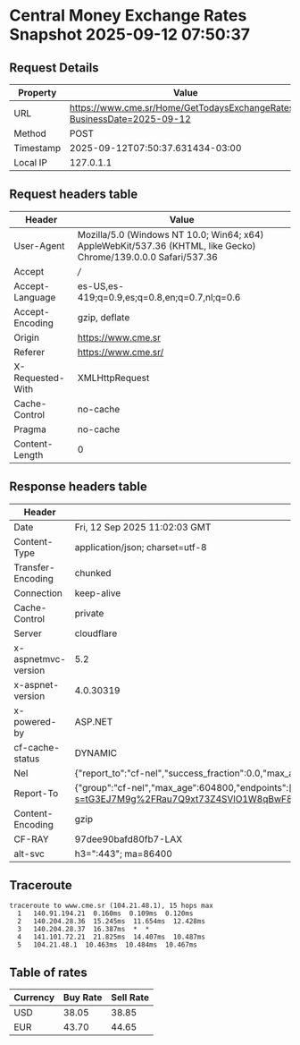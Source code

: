 # Central Money Exchange Rates Snapshot 2025-09-12 07:50:37
## Request Details

| Property | Value |
|----------|-------|
| URL | https://www.cme.sr/Home/GetTodaysExchangeRates/?BusinessDate=2025-09-12 |
| Method | POST |
| Timestamp | 2025-09-12T07:50:37.631434-03:00 |
| Local IP | 127.0.1.1 |
    
## Request headers table

| Header | Value |
|--------|-------|
| User-Agent | Mozilla/5.0 (Windows NT 10.0; Win64; x64) AppleWebKit/537.36 (KHTML, like Gecko) Chrome/139.0.0.0 Safari/537.36 |
| Accept | */* |
| Accept-Language | es-US,es-419;q=0.9,es;q=0.8,en;q=0.7,nl;q=0.6 |
| Accept-Encoding | gzip, deflate |
| Origin | https://www.cme.sr |
| Referer | https://www.cme.sr/ |
| X-Requested-With | XMLHttpRequest |
| Cache-Control | no-cache |
| Pragma | no-cache |
| Content-Length | 0 |

    
## Response headers table
| Header | Value |
|--------|-------|
| Date | Fri, 12 Sep 2025 11:02:03 GMT |
| Content-Type | application/json; charset=utf-8 |
| Transfer-Encoding | chunked |
| Connection | keep-alive |
| Cache-Control | private |
| Server | cloudflare |
| x-aspnetmvc-version | 5.2 |
| x-aspnet-version | 4.0.30319 |
| x-powered-by | ASP.NET |
| cf-cache-status | DYNAMIC |
| Nel | {"report_to":"cf-nel","success_fraction":0.0,"max_age":604800} |
| Report-To | {"group":"cf-nel","max_age":604800,"endpoints":[{"url":"https://a.nel.cloudflare.com/report/v4?s=tG3EJ7M9g%2FRau7Q9xt73Z4SVlO1W8qBwF8q2JcI1e4FpD%2F2WZLXc4BzMF1Xcmn4ycV%2FcnIVjG1v4pfdL4yuGSWoXm2SHSMZtBnA%3D"}]} |
| Content-Encoding | gzip |
| CF-RAY | 97dee90bafd80fb7-LAX |
| alt-svc | h3=":443"; ma=86400 |

## Traceroute 

```
traceroute to www.cme.sr (104.21.48.1), 15 hops max
  1   140.91.194.21  0.160ms  0.109ms  0.120ms 
  2   140.204.28.36  15.245ms  11.654ms  12.428ms 
  3   140.204.28.37  16.387ms  *  * 
  4   141.101.72.21  21.825ms  14.407ms  10.487ms 
  5   104.21.48.1  10.463ms  10.484ms  10.467ms 

```


## Table of rates

| Currency | Buy Rate | Sell Rate |
|----------|----------|-----------|
| USD | 38.05 | 38.85 |
| EUR | 43.70 | 44.65 |

